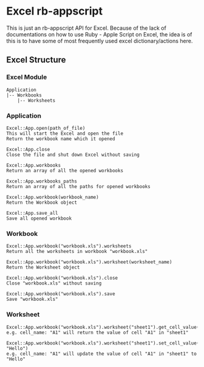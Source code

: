 # Excel rb-appscript

This is just an rb-appscript API for Excel.
Because of the lack of documentations on how to use Ruby - Apple Script on Excel, the idea is of this is to have some of most frequently used excel dictionary/actions here.


## Excel Structure

### Excel Module

	Application
	|-- Workbooks
		|-- Worksheets

### Application

	Excel::App.open(path_of_file)
	This will start the Excel and open the file
	Return the workbook name which it opened
	
	Excel::App.close
	Close the file and shut down Excel without saving
	
	Excel::App.workbooks
	Return an array of all the opened workbooks
	
	Excel::App.workbooks_paths
	Return an array of all the paths for opened workbooks
	
	Excel::App.workbook(workbook_name)
	Return the Workbook object
	
	Excel::App.save_all
	Save all opened workbook
	
### Workbook

	Excel::App.workbook("workbook.xls").worksheets
	Return all the worksheets in workbook "workbook.xls"
	
	Excel::App.workbook("workbook.xls").worksheet(worksheet_name)
	Return the Worksheet object
	
	Excel::App.workbook("workbook.xls").close
	Close "workbook.xls" without saving
	
	Excel::App.workbook("workbook.xls").save
	Save "workbook.xls"

### Worksheet

	Excel::App.workbook("workbook.xls").worksheet("sheet1").get_cell_value(cell_name)
	e.g. cell_name: "A1" will return the value of cell "A1" in "sheet1"
	
	Excel::App.workbook("workbook.xls").worksheet("sheet1").set_cell_value(cell_name, "Hello")
	e.g. cell_name: "A1" will update the value of cell "A1" in "sheet1" to "Hello"